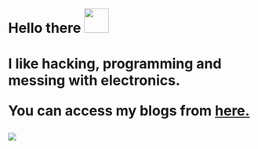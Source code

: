 <h1>Hello there <img src=https://c.tenor.com/mLd_uzMGKREAAAAi/gemoroi-picardia.gif", width="50"><h1>
<p>I like hacking, programming and messing with electronics.</p>
<p>You can access my blogs from <a href="http://1do7.github.io/">here.<a></p>
<img src="https://c.tenor.com/G465PtI9pbYAAAAM/critical-ops-we-do-a-little-trolling.gif">
